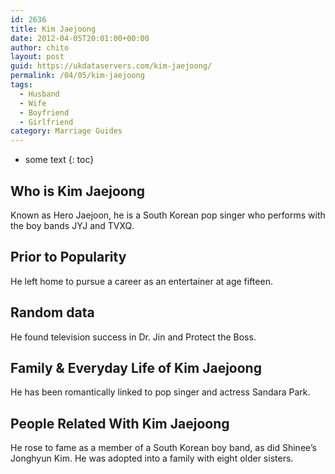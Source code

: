 ```yaml
---
id: 2636
title: Kim Jaejoong
date: 2012-04-05T20:01:00+00:00
author: chito
layout: post
guid: https://ukdataservers.com/kim-jaejoong/
permalink: /04/05/kim-jaejoong
tags:
  - Husband
  - Wife
  - Boyfriend
  - Girlfriend
category: Marriage Guides
---
```


* some text
{: toc}
          
          
## Who is  Kim Jaejoong
                  
                  
                  
Known as Hero Jaejoon, he is a South Korean pop singer who performs with the boy bands JYJ and TVXQ.
                  
                
                
                
## Prior to Popularity 
                  
                  
                  
He left home to pursue a career as an entertainer at age fifteen.
                  
                
                
                
## Random data 
                  
                  
                  
He found television success in Dr. Jin and Protect the Boss.
                  
                
                
                
## Family & Everyday Life of Kim Jaejoong
                  
                  
                  
He has been romantically linked to pop singer and actress Sandara Park.
                  
                
                
                
## People Related With  Kim Jaejoong
                  
                  
                  
He rose to fame as a member of a South Korean boy band, as did Shinee&#8217;s Jonghyun Kim. He was adopted into a family with eight older sisters.
                  
                
              
            
          
          
          
    
    
  
